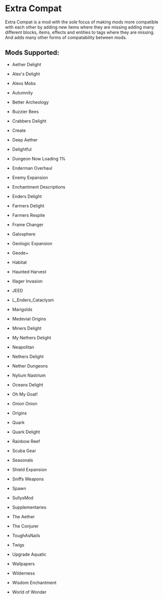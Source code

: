 # **Extra Compat**

Extra Compat is a mod with the sole focus of 
making mods more compatible with each other
by adding new items where they are missing
adding many different blocks, items, effects and entities to tags where they are missing. And adds many other forms of compatability between mods.

## **Mods Supported:**

- Aether Delight
  
- Alex's Delight

- Alexs Mobs

- Autumnity  

- Better Archeology 

- Buzzier Bees

- Crabbers Delight 

- Create

- Deep Aether 

- Delightful

- Dungeon Now Loading 1%

- Enderman Overhaul 

- Enemy Expansion 

- Enchantment Descriptions 

- Enders Delight

- Farmers Delight

- Farmers Respite

- Frame Changer

- Galosphere

- Geologic Expansion

- Geode+

- Habitat

- Haunted Harvest

- Illager Invasion 

- JEED

- L_Enders_Cataclysm

- Marigolds 

- Medevial Origins

- Miners Delight 

- My Nethers Delight 

- Neapolitan 

- Nethers Delight

- Nether Dungeons 

- Nylium Nastrium

- Oceans Delight

- Oh My Goat!

- Onion Onion

- Origins 

- Quark

- Quark Delight 

- Rainbow Reef

- Scuba Gear

- Seasonals

- Shield Expansion 

- Sniffs Weapons

- Spawn

- SullysMod

- Supplementaries

- The Aether

- The Conjurer 

- ToughAsNails

- Twigs

- Upgrade Aquatic 

- Wallpapers 

- Wilderness

- Wisdom Enchantment 

- World of Wonder
  
